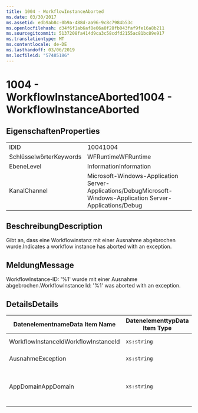 ```yaml
---
title: 1004 - WorkflowInstanceAborted
ms.date: 03/30/2017
ms.assetid: edb9ab8c-0b9a-488d-aa96-9c8c7984b53c
ms.openlocfilehash: d34f6f1ab6af8e06a0f28fb043faf9fe16a8b211
ms.sourcegitcommit: 5137208fa414d9ca3c58cdfd2155ac81bc89e917
ms.translationtype: MT
ms.contentlocale: de-DE
ms.lasthandoff: 03/06/2019
ms.locfileid: "57485186"
---
```

# <a name="1004---workflowinstanceaborted"></a><span data-ttu-id="68e60-102">1004 - WorkflowInstanceAborted</span><span class="sxs-lookup"><span data-stu-id="68e60-102">1004 - WorkflowInstanceAborted</span></span>

## <a name="properties"></a><span data-ttu-id="68e60-103">Eigenschaften</span><span class="sxs-lookup"><span data-stu-id="68e60-103">Properties</span></span>

|||
|-|-|
|<span data-ttu-id="68e60-104">ID</span><span class="sxs-lookup"><span data-stu-id="68e60-104">ID</span></span>|<span data-ttu-id="68e60-105">1004</span><span class="sxs-lookup"><span data-stu-id="68e60-105">1004</span></span>|
|<span data-ttu-id="68e60-106">Schlüsselwörter</span><span class="sxs-lookup"><span data-stu-id="68e60-106">Keywords</span></span>|<span data-ttu-id="68e60-107">WFRuntime</span><span class="sxs-lookup"><span data-stu-id="68e60-107">WFRuntime</span></span>|
|<span data-ttu-id="68e60-108">Ebene</span><span class="sxs-lookup"><span data-stu-id="68e60-108">Level</span></span>|<span data-ttu-id="68e60-109">Information</span><span class="sxs-lookup"><span data-stu-id="68e60-109">Information</span></span>|
|<span data-ttu-id="68e60-110">Kanal</span><span class="sxs-lookup"><span data-stu-id="68e60-110">Channel</span></span>|<span data-ttu-id="68e60-111">Microsoft-Windows-Application Server-Applications/Debug</span><span class="sxs-lookup"><span data-stu-id="68e60-111">Microsoft-Windows-Application Server-Applications/Debug</span></span>|

## <a name="description"></a><span data-ttu-id="68e60-112">Beschreibung</span><span class="sxs-lookup"><span data-stu-id="68e60-112">Description</span></span>

<span data-ttu-id="68e60-113">Gibt an, dass eine Workflowinstanz mit einer Ausnahme abgebrochen wurde.</span><span class="sxs-lookup"><span data-stu-id="68e60-113">Indicates a workflow instance has aborted with an exception.</span></span>

## <a name="message"></a><span data-ttu-id="68e60-114">Meldung</span><span class="sxs-lookup"><span data-stu-id="68e60-114">Message</span></span>

<span data-ttu-id="68e60-115">WorkflowInstance-ID: '%1' wurde mit einer Ausnahme abgebrochen.</span><span class="sxs-lookup"><span data-stu-id="68e60-115">WorkflowInstance Id: '%1' was aborted with an exception.</span></span>

## <a name="details"></a><span data-ttu-id="68e60-116">Details</span><span class="sxs-lookup"><span data-stu-id="68e60-116">Details</span></span>

|<span data-ttu-id="68e60-117">Datenelementname</span><span class="sxs-lookup"><span data-stu-id="68e60-117">Data Item Name</span></span>|<span data-ttu-id="68e60-118">Datenelementtyp</span><span class="sxs-lookup"><span data-stu-id="68e60-118">Data Item Type</span></span>|<span data-ttu-id="68e60-119">Beschreibung</span><span class="sxs-lookup"><span data-stu-id="68e60-119">Description</span></span>|
|--------------------|--------------------|-----------------|
|<span data-ttu-id="68e60-120">WorkflowInstanceId</span><span class="sxs-lookup"><span data-stu-id="68e60-120">WorkflowInstanceId</span></span>|`xs:string`|<span data-ttu-id="68e60-121">Die Instanz-ID für den Workflow.</span><span class="sxs-lookup"><span data-stu-id="68e60-121">The instance id for the workflow</span></span>|
|<span data-ttu-id="68e60-122">Ausnahme</span><span class="sxs-lookup"><span data-stu-id="68e60-122">Exception</span></span>|`xs:string`|<span data-ttu-id="68e60-123">Die Ausnahmedetails der Ausnahme.</span><span class="sxs-lookup"><span data-stu-id="68e60-123">The exception details for the exception</span></span>|
|<span data-ttu-id="68e60-124">AppDomain</span><span class="sxs-lookup"><span data-stu-id="68e60-124">AppDomain</span></span>|`xs:string`|<span data-ttu-id="68e60-125">Die von AppDomain.CurrentDomain.FriendlyName zurückgegebene Zeichenfolge.</span><span class="sxs-lookup"><span data-stu-id="68e60-125">The string returned by AppDomain.CurrentDomain.FriendlyName.</span></span>|
